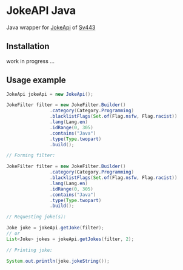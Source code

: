 JokeAPI Java
=====

Java wrapper for [JokeApi](https://v2.jokeapi.dev/) of [Sv443](https://sv443.net/)

## Installation

work in progress ...

## Usage example

``` java
JokeApi jokeApi = new JokeApi();

JokeFilter filter = new JokeFilter.Builder()
                .category(Category.Programming)
                .blacklistFlags(Set.of(Flag.nsfw, Flag.racist))
                .lang(Lang.en)
                .idRange(0, 305)
                .contains("Java")
                .type(Type.twopart)
                .build();

// Forming filter:

JokeFilter filter = new JokeFilter.Builder()
                .category(Category.Programming)
                .blacklistFlags(Set.of(Flag.nsfw, Flag.racist))
                .lang(Lang.en)
                .idRange(0, 305)
                .contains("Java")
                .type(Type.twopart)
                .build();

// Requesting joke(s):

Joke joke = jokeApi.getJoke(filter);
// or
List<Joke> jokes = jokeApi.getJokes(filter, 2);

// Printing joke:

System.out.println(joke.jokeString());
```